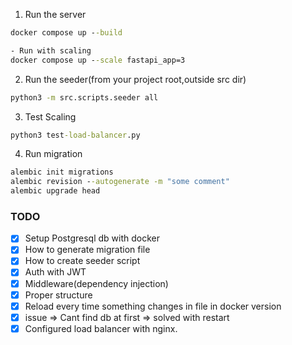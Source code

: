 1. Run the server

```cmd
docker compose up --build

- Run with scaling
docker compose up --scale fastapi_app=3
```

2. Run the seeder(from your project root,outside src dir)

```cmd
python3 -m src.scripts.seeder all
```

3. Test Scaling

```cmd
python3 test-load-balancer.py
```

4. Run migration

```cmd
alembic init migrations
alembic revision --autogenerate -m "some comment"
alembic upgrade head
```

### TODO

- [x] Setup Postgresql db with docker
- [x] How to generate migration file
- [x] How to create seeder script
- [x] Auth with JWT
- [x] Middleware(dependency injection)
- [x] Proper structure
- [x] Reload every time something changes in file in docker version
- [x] issue ⇒ Cant find db at first => solved with restart
- [x] Configured load balancer with nginx.
